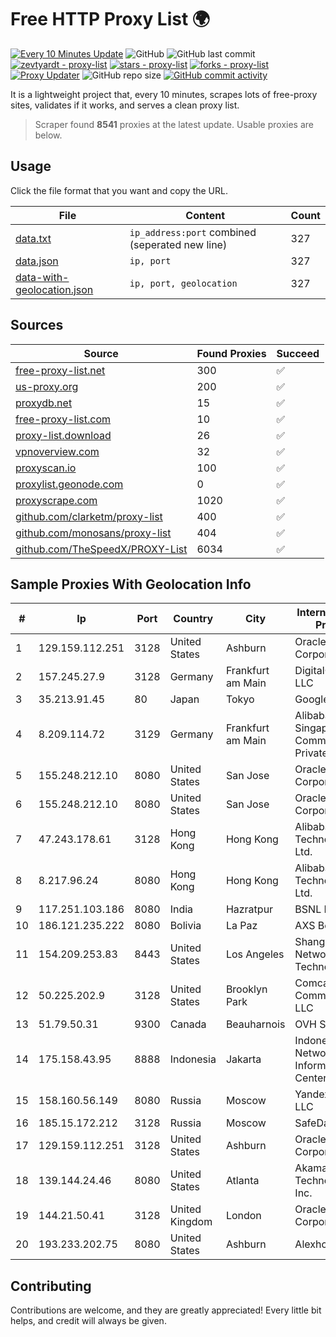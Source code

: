 
# Free HTTP Proxy List 🌍

[![Every 10 Minutes Update](https://github.com/mertguvencli/http-proxy-list/actions/workflows/main.yml/badge.svg?branch=main)](https://github.com/mertguvencli/http-proxy-list/actions/workflows/main.yml)
![GitHub](https://img.shields.io/github/license/mertguvencli/http-proxy-list)
![GitHub last commit](https://img.shields.io/github/last-commit/mertguvencli/http-proxy-list)
[![zevtyardt - proxy-list](https://img.shields.io/static/v1?label=zevtyardt&message=proxy-list&color=blue&logo=github)](https://github.com/zevtyardt/proxy-list "Go to GitHub repo")
[![stars - proxy-list](https://img.shields.io/github/stars/zevtyardt/proxy-list?style=social)](https://github.com/zevtyardt/proxy-list)
[![forks - proxy-list](https://img.shields.io/github/forks/zevtyardt/proxy-list?style=social)](https://github.com/zevtyardt/proxy-list)
[![Proxy Updater](https://github.com/zevtyardt/proxy-list/workflows/Proxy%20Updater/badge.svg)](https://github.com/zevtyardt/proxy-list/actions?query=workflow:"Proxy+Updater")
![GitHub repo size](https://img.shields.io/github/repo-size/zevtyardt/proxy-list)
[![GitHub commit activity](https://img.shields.io/github/commit-activity/m/zevtyardt/proxy-list?logo=commits)](https://github.com/zevtyardt/proxy-list/commits/main)

It is a lightweight project that, every 10 minutes, scrapes lots of free-proxy sites, validates if it works, and serves a clean proxy list.

> Scraper found **8541** proxies at the latest update. Usable proxies are below.

## Usage

Click the file format that you want and copy the URL.

|File|Content|Count|
|----|-------|-----|
|[data.txt](https://raw.githubusercontent.com/mertguvencli/http-proxy-list/main/proxy-list/data.txt)|`ip_address:port` combined (seperated new line)|327|
|[data.json](https://raw.githubusercontent.com/mertguvencli/http-proxy-list/main/proxy-list/data.json)|`ip, port`|327|
|[data-with-geolocation.json](https://raw.githubusercontent.com/mertguvencli/http-proxy-list/main/proxy-list/data-with-geolocation.json)|`ip, port, geolocation`|327|

## Sources

|Source|Found Proxies|Succeed|
|------|-------------|-------|
|[free-proxy-list.net](https://free-proxy-list.net)|300|✅|
|[us-proxy.org](https://www.us-proxy.org)|200|✅|
|[proxydb.net](http://proxydb.net)|15|✅|
|[free-proxy-list.com](https://free-proxy-list.com/?page=&port=&type%5B%5D=http&type%5B%5D=https&up_time=0&search=Search)|10|✅|
|[proxy-list.download](https://www.proxy-list.download/HTTP)|26|✅|
|[vpnoverview.com](https://vpnoverview.com/privacy/anonymous-browsing/free-proxy-servers)|32|✅|
|[proxyscan.io](https://www.proxyscan.io)|100|✅|
|[proxylist.geonode.com](https://proxylist.geonode.com/api/proxy-list?limit=300&page=1&sort_by=lastChecked&sort_type=desc&protocols=http,https)|0|✅|
|[proxyscrape.com](https://api.proxyscrape.com/v2/?request=displayproxies&protocol=http&timeout=10000&country=all&ssl=all&anonymity=all)|1020|✅|
|[github.com/clarketm/proxy-list](https://raw.githubusercontent.com/clarketm/proxy-list/master/proxy-list-raw.txt)|400|✅|
|[github.com/monosans/proxy-list](https://raw.githubusercontent.com/monosans/proxy-list/main/proxies/http.txt)|404|✅|
|[github.com/TheSpeedX/PROXY-List](https://raw.githubusercontent.com/TheSpeedX/PROXY-List/master/http.txt)|6034|✅|


## Sample Proxies With Geolocation Info

|#|Ip|Port|Country|City|Internet Service Provider|
|-|--|----|-------|----|-------------------------|
|1|129.159.112.251|3128|United States|Ashburn|Oracle Corporation|
|2|157.245.27.9|3128|Germany|Frankfurt am Main|DigitalOcean, LLC|
|3|35.213.91.45|80|Japan|Tokyo|Google LLC|
|4|8.209.114.72|3129|Germany|Frankfurt am Main|Alibaba.com Singapore E-Commerce Private Limited|
|5|155.248.212.10|8080|United States|San Jose|Oracle Corporation|
|6|155.248.212.10|8080|United States|San Jose|Oracle Corporation|
|7|47.243.178.61|3128|Hong Kong|Hong Kong|Alibaba (US) Technology Co., Ltd.|
|8|8.217.96.24|8080|Hong Kong|Hong Kong|Alibaba (US) Technology Co., Ltd.|
|9|117.251.103.186|8080|India|Hazratpur|BSNL Internet|
|10|186.121.235.222|8080|Bolivia|La Paz|AXS Bolivia S. A.|
|11|154.209.253.83|8443|United States|Los Angeles|Shanghai Ruisu Network Technology|
|12|50.225.202.9|3128|United States|Brooklyn Park|Comcast Cable Communications, LLC|
|13|51.79.50.31|9300|Canada|Beauharnois|OVH SAS|
|14|175.158.43.95|8888|Indonesia|Jakarta|Indonesia Network Information Center|
|15|158.160.56.149|8080|Russia|Moscow|Yandex.Cloud LLC|
|16|185.15.172.212|3128|Russia|Moscow|SafeData LLC|
|17|129.159.112.251|3128|United States|Ashburn|Oracle Corporation|
|18|139.144.24.46|8080|United States|Atlanta|Akamai Technologies, Inc.|
|19|144.21.50.41|3128|United Kingdom|London|Oracle Corporation|
|20|193.233.202.75|8080|United States|Ashburn|Alexhost SRL|



## Contributing

Contributions are welcome, and they are greatly appreciated! Every
little bit helps, and credit will always be given.

